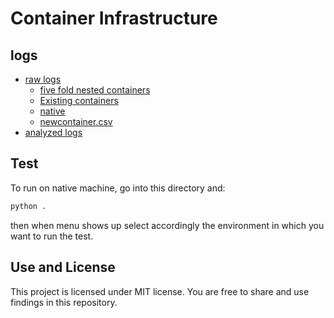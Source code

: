 # Container Infrastructure

## logs
- [raw logs](./log/)
    - [five fold nested containers](./log/5foldnested.csv)
    - [Existing containers](./log/existingcontainer.csv)
    - [native](./log/native.csv)
    - [newcontainer.csv](./log/newcontainer.csv)
- [analyzed logs](./log/analysisbook.xlsx)


## Test
To run on native machine, go into this directory and: 
```python
python . 
```
then when menu shows up select accordingly the environment in which you want to run the test.

## Use and License
This project is licensed under MIT license. You are free to share and use findings in this repository.